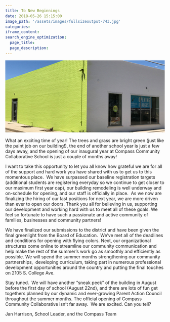 ```yaml
---
title: To New Beginnings
date: 2018-05-26 15:15:00
image_path: '/assets/images/fullsizeoutput-743.jpg'
categories:
iframe_content:
search_engine_optimization:
  page_title:
  page_description:
---
```


![](/assets/images/fullsizeoutput-743.jpg)

What an exciting time of year! The trees and grass are bright green (just like the paint job on our building!), the end of another school year is just a few days away, and the opening of our inaugural year at Compass Community Collaborative School is just a couple of months away!

I want to take this opportunity to let you all know how grateful we are for all of the support and hard work you have shared with us to get us to this momentous place. &nbsp;We have surpassed our baseline registration targets (additional students are registering everyday so we continue to get closer to our maximum first year cap), our building remodeling is well underway and on-schedule for opening, and our staff is officially in place. &nbsp;As we now are finalizing the hiring of our last positions for next year, we are more driven than ever to open our doors. Thank you all for believing in us, supporting our development and working hard with us to meet all of these goals. We feel so fortunate to have such a passionate and active community of families, businesses and community partners!

We have finalized our submissions to the district and have been given the final greenlight from the Board of Education. &nbsp;We’ve met all of the deadlines and conditions for opening with flying colors. Next, our organizational structures come online to streamline our community communication and help make the rest of the summer’s work go as smoothly and efficiently as possible. We will spend the summer months strengthening our community partnerships, &nbsp;developing curriculum, taking part in numerous professional development opportunities around the country and putting the final touches on 2105 S. College Ave.

Stay tuned. &nbsp;We will have another “sneak peek” of the building in August before the first day of school (August 22nd), and there are lots of fun get togethers planned by our dynamic and ever-growing Parent Action Council throughout the summer months. The official opening of Compass Community Collaborative isn’t far away. &nbsp;We are excited. Can you tell?

Jan Harrison, School Leader, and the Compass Team